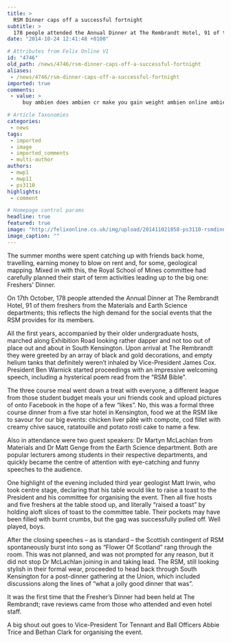 ```yaml
---
title: >
  RSM Dinner caps off a successful fortnight
subtitle: >
  178 people attended the Annual Dinner at The Rembrandt Hotel, 91 of them freshers from the Materials and Earth Science departments; this reflects the high demand for the social events that the RSM provides for its members.
date: "2014-10-24 12:41:48 +0100"

# Attributes from Felix Online V1
id: "4746"
old_path: /news/4746/rsm-dinner-caps-off-a-successful-fortnight
aliases:
 - /news/4746/rsm-dinner-caps-off-a-successful-fortnight
imported: true
comments:
 - value: >
     buy ambien does ambien cr make you gain weight ambien online ambient noise level standards philippines buy ambien ambien warnings 2012 buy ambien online ambien cr side effects eating buy zolpidem can take 2 ambien 10mg buy ambien online ambient noise level monitoring buy ambien online no prescription ambien on urine drug screen buy ambien online ambien amnesia side effects cheap ambien online ambient light sensor circuit diagram ordering ambien online how often can you take 10mg ambien,zolpidem drug ambien recommended dosage buy ambien online ambient music generator software buy ambien is it possible to fatally overdose on ambien buy ambien online ambien cr common dosage ambien generic ambien no prescription canada buy ambien price generic ambien walgreens buy zolpidem order generic ambien buy zolpidem ambien in urine drug screens cheap zolpidem how long does withdrawal from ambien cr last buy ambien online zolpidem compared to ambien,buy ambien ambient noise reduction iphone 5 ambien online purchase personal

# Article Taxonomies
categories:
 - news
tags:
 - imported
 - image
 - imported_comments
 - multi-author
authors:
 - mwp1
 - mwp11
 - ps3110
highlights:
 - comment

# Homepage control params
headline: true
featured: true
image: "http://felixonline.co.uk/img/upload/201411021858-ps3110-rsmdinner.jpg"
image_caption: ""
---
```


The summer months were spent catching up with friends back home, travelling, earning money to blow on rent and, for some, geological mapping. Mixed in with this, the Royal School of Mines committee had carefully planned their start of term activities leading up to the big one: Freshers' Dinner.

On 17th October, 178 people attended the Annual Dinner at The Rembrandt Hotel, 91 of them freshers from the Materials and Earth Science departments; this reflects the high demand for the social events that the RSM provides for its members.

All the first years, accompanied by their older undergraduate hosts, marched along Exhibition Road looking rather dapper and not too out of place out and about in South Kensington. Upon arrival at The Rembrandt they were greeted by an array of black and gold decorations, and empty helium tanks that definitely weren’t inhaled by Vice-President James Cox. President Ben Warnick started proceedings with an impressive welcoming speech, including a hysterical poem read from the “RSM Bible”.

The three course meal went down a treat with everyone, a different league from those student budget meals your uni friends cook and upload pictures of onto Facebook in the hope of a few “likes”. No, this was a formal three course dinner from a five star hotel in Kensington, food we at the RSM like to savour for our big events: chicken liver pâté with compote, cod fillet with creamy chive sauce, ratatouille and potato rosti cake to name a few.

Also in attendance were two guest speakers: Dr Martyn McLachlan from Materials and Dr Matt Genge from the Earth Science department. Both are popular lecturers among students in their respective departments, and quickly became the centre of attention with eye-catching and funny speeches to the audience.

One highlight of the evening included third year geologist Matt Irwin, who took centre stage, declaring that his table would like to raise a toast to the President and his committee for organising the event. Then all five hosts and five freshers at the table stood up, and literally “raised a toast” by holding aloft slices of toast to the committee table. Their pockets may have been filled with burnt crumbs, but the gag was successfully pulled off. Well played, boys.

After the closing speeches – as is standard – the Scottish contingent of RSM spontaneously burst into song as “Flower Of Scotland” rang through the room. This was not planned, and was not prompted for any reason, but it did not stop Dr McLachlan joining in and taking lead. The RSM, still looking stylish in their formal wear, proceeded to head back through South Kensington for a post-dinner gathering at the Union, which included discussions along the lines of “what a jolly good dinner that was”.

It was the first time that the Fresher’s Dinner had been held at The Rembrandt; rave reviews came from those who attended and even hotel staff.

A big shout out goes to Vice-President Tor Tennant and Ball Officers Abbie Trice and Bethan Clark for organising the event.
